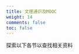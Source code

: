 ```yaml
---
title: 文理通识及MOOC
weight: 14
comments: false
toc: false
---
```

探索以下各节以查找相关资料









































